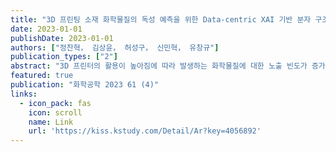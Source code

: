 ```yaml
---
title: "3D 프린팅 소재 화학물질의 독성 예측을 위한 Data-centric XAI 기반 분자 구조 Data Imputation 과 QSAR 모델 개발"
date: 2023-01-01
publishDate: 2023-01-01
authors: ["정찬혁， 김상윤， 허성구， 신민혁， 유창규"]
publication_types: ["2"]
abstract: "3D 프린터의 활용이 높아짐에 따라 발생하는 화학물질에 대한 노출 빈도가 증가하고 있다. 그러나 3D 프린팅 발생화학물질의 독성 및 유해성에 대한 연구는 미비하며, 분자 구조 데이터의 결측치로 인해 in silico 기법을 사용한 독성예측 연구는 저조한 실정이다. 본 연구에서는 화학물질의 분자구조 정보를 나타내는 주요 분자표현자의 결측치를 보간하여 3D 프린팅의 독성 및 유해성을 예측한 Data-centric QSAR 모델을 개발하였다. 먼저 MissForest 알고리즘을 사용해 3D 프린팅으로 발생되는 유해물질의 분자표현자 결측치를 보완하였으며, 서로 다른 4가지 기계학습 모델(결정트리, 랜덤포레스트, XGBoost, SVM)을 기반으로 Data-centric QSAR 모델을 개발하여 생물 농축 계수(Log BCF)와 옥탄올-공기분배계수(Log Koa), 분배계수(Log P)를 예측하였다. 또한, 설명 가능한 인공지능(XAI) 방법론 중 Tree-SHAP (SHapley Additive exPlanations) 기법을 활용하여 Data-centric QSAR 모델의 신뢰성을 입증하였다. MissForest 알고리즘 기반 결측지 …"
featured: true
publication: "화학공학 2023 61 (4)"
links:
  - icon_pack: fas
    icon: scroll
    name: Link
    url: 'https://kiss.kstudy.com/Detail/Ar?key=4056892'
---
```


